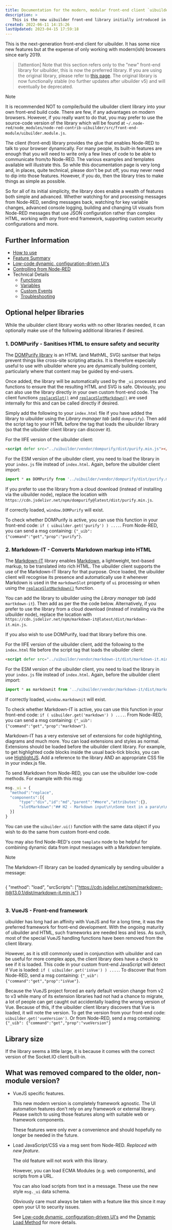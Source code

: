 ```yaml
---
title: Documentation for the modern, modular front-end client `uibuilder.esm.js` and `uibuilder.iife.js`
description: >
   This is the new uibuilder front-end library initially introduced in v5.1. It provides socket.io message connectivity to and from Node-RED, simplified message handling and a simple event handler for monitoring for new messages along with some helper utility functions. It also allows data-/configuration-driven interfaces to be created from JSON or Node-RED messages. IIFE (UMD) and ESM builds of the client are provided.
created: 2022-06-11 14:15:26
lastUpdated: 2023-04-15 17:59:18
---
```


This is the next-generation front-end client for uibuilder. It has some nice new features but at the expense of only working with modern(ish) browsers since early 2019.

> [!attention]
> Note that this section refers only to the "new" front-end library for uibuilder, this is now the preferred library. If you are using the original library, please refer to [this page](front-end-library.md). The original library is now functionally stable (no further updates after uibuilder v5) and will eventually be deprecated.

> [!note]
> It is recommended NOT to compile/build the uibuilder client library into your own front-end build code. There are few, if any advantages on modern browsers. However, if you really want to do that, you may prefer to use the source-code version of the library which will be found at `~/.node-red/node_modules/node-red-contrib-uibuilder/src/front-end-module/uibuilder.module.js`.


The client (front-end) library provides the glue that enables Node-RED to talk to your browser dynamically. For many people, its built-in features are enough that you will need to write only a few lines of code to be able to communicate from/to Node-RED. The various examples and templates available will illustrate this. So while this documentation page is very long and, in places, quite technical, please don't be put off, you may never need to dip into those features. However, if you do, then the library tries to make things as simple as possible.

So for all of its initial simplicity, the library does enable a wealth of features both simple and advanced. Whether watching for and processing messages from Node-RED, sending messages back, watching for key variable changes, advanced console logging, building and changing UI visuals from Node-RED messages that use JSON configuration rather than complex HTML, working with _any_ front-end framework, supporting custom security configurations and more.

## Further Information

- [How to use](client-docs/how-to-use)
- [Feature Summary](client-docs/features.md)
- [Low-code dynamic, configuration-driven UI's](client-docs/config-driven-ui.md)
- [Controlling from Node-RED](client-docs/control-from-node-red.md)
- Technical Details
  - [Functions](client-docs/functions.md)
  - [Variables](client-docs/variables.md)
  - [Custom Events](client-docs/custom-events.md)
  - [Troubleshooting](client-docs/troubleshooting.md)

## Optional helper libraries

While the uibuilder client library works with no other libraries needed, it can optionally make use of the following additional libraries if desired.

### 1. DOMPurify - Sanitises HTML to ensure safety and security

The [DOMPurify library](https://github.com/cure53/DOMPurify) is an HTML (and MathML, SVG) sanitser that helps prevent things like cross-site scripting attacks. It is therefore especially useful to use with uibuilder where you are dynamically building content, particularly where that content may be guided by end-users.

Once added, the library will be automatically used by the `_ui` processes and functions to ensure that the resulting HTML and SVG is safe. Obviously, you can also use the library directly in your own custom front-end code. The client functions [`replaceSlot()`](client-docs/functions#replaceslotel-component-replace-or-add-an-html-element39s-slot-from-text-or-an-html-string) and [`replaceSlotMarkdown()`](client-docs/functions#replaceslotmarkdownel-component-replace-or-add-an-html-element39s-slot-from-a-markdown-string) are used internally for this and can be called directly if desired.

Simply add the following to your `index.html` file if you have added the library to uibuilder using the *Library manager tab* (add `dompurify`). Then add the script tag to your HTML before the tag that loads the uibuilder library (so that the uibuilder client library can discover it).

For the IIFE version of the uibuilder client:

```html
<script defer src="../uibuilder/vendor/dompurify/dist/purify.min.js"></script>
```

For the ESM version of the uibuilder client, you need to load the library in your `index.js` file instead of `index.html`. Again, before the uibuilder client import:

```javascript
import * as DOMPurify from '../uibuilder/vendor/dompurify/dist/purify.min.js'
```

If you prefer to use the library from a cloud download (instead of installing via the uibuilder node), replace the location with `https://cdn.jsdelivr.net/npm/dompurify@latest/dist/purify.min.js`.

If correctly loaded, `window.DOMPurify` will exist.

To check whether DOMPurify is active, you can use this function in your front-end code: `if ( uibuilder.get('purify') ) ....`. From Node-RED, you can send a msg containing: `{"_uib": {"command":"get","prop":"purify"}`.

### 2. Markdown-IT - Converts Markdown markup into HTML

The [Markdown-IT](https://markdown-it.github.io/) library enables [Markdown](https://en.wikipedia.org/wiki/Markdown), a lightweight, text-based markup, to be translated into rich HTML. The uibuilder client supports the use of the Markdown-IT library for that purpose. Once loaded, the uibuilder client will recognise its presence and automatically use it whenever Markdown is used in the `markdownSlot` property of `ui` processing or when using the [`replaceSlotMarkdown()`](client-docs/functions#replaceslotmarkdownel-component-replace-or-add-an-html-element39s-slot-from-a-markdown-string) function.

You can add the library to uibuilder using the *Library manager tab* (add `martkdown-it`). Then add as per the the code below. Alternatively, if you prefer to use the library from a cloud download (instead of installing via the uibuilder node), replace the location with `https://cdn.jsdelivr.net/npm/markdown-it@latest/dist/markdown-it.min.js`.

If you also wish to use DOMPurify, load that library before this one.

For the IIFE version of the uibuilder client, add the following to the `index.html` file before the script tag that loads the uibuilder client:

```html
<script defer src="../uibuilder/vendor/markdown-it/dist/markdown-it.min.js"></script>
```

For the ESM version of the uibuilder client, you need to load the library in your `index.js` file instead of `index.html`. Again, before the uibuilder client import:

```javascript
import * as markdownit from '../uibuilder/vendor/markdown-it/dist/markdown-it.min.js'
```

If correctly loaded, `window.markdownit` will exist.

To check whether Markdown-IT is active, you can use this function in your front-end code: `if ( uibuilder.get('markdown') ) ....`. From Node-RED, you can send a msg containing: `{"_uib": {"command":"get","prop":"markdown"}`.

Markdown-IT has a very extensive set of extensions for code highlighting, diagrams and much more. You can load extensions and styles as normal. Extensions should be loaded before the uibuilder client library. For example, to get highlighted code blocks inside the usual back-tick blocks, you can use [HighlightJS](https://highlightjs.org/). Add a reference to the library AND an appropriate CSS file in your index.js file.

To send Markdown from Node-RED, you can use the uibuilder low-code methods. For example with this msg: 

```javascript
msg._ui = {
  "method":"replace",
  "components":[{
      "type":"div","id":"md","parent":"#more","attributes":{},
      "slotMarkdown":"## H2 - Markdown input\n\nSome text in a para\n\n* List #1\n* List #2\n"
  }]
}
``` 

You can use the `uibuilder.ui()` function with the same data object if you wish to do the same from custom front-end code.

You may also find Node-RED's core `template` node to be helpful for combining dynamic data from input messages with a Markdown template.

>[!NOTE]
> The Markdown-IT library can be loaded dynamically by sending uibuilder a message:
> ```javascript
{
  "method": "load",
  "srcScripts": ["https://cdn.jsdelivr.net/npm/markdown-it@13.0.1/dist/markdown-it.min.js"]
}
> ```

### 3. VueJS - Front-end framework

uibuilder has long had an affinity with VueJS and for a long time, it was the preferred framework for front-end development. With the ongoing maturity of uibuilder and HTML, such frameworks are needed less and less. As such, most of the special VueJS handling functions have been removed from the client library.

However, as it is still commonly used in conjunction with uibuilder and can be useful for more complex apps, the client library does have a check to see if it is loaded. This code in your custom front-end JavaScript will detect if Vue is loaded: `if ( uibuilder.get('isVue') ) ....`. To discover that from Node-RED, send a msg containing: `{"_uib": {"command":"get","prop":"isVue"}`.

Because the VueJS project forced an early default version change from v2 to v3 while many of its extension libraries had not had a chance to migrate, a lot of people can get caught out accidentally loading the wrong version of Vue. Because of this, if the uibuilder client library discovers that Vue is loaded, it will note the version. To get the version from your front-end code: `uibuilder.get('vueVersion')`. Or from Node-RED, send a msg containing: `{"_uib": {"command":"get","prop":"vueVersion"}`

## Library size

If the library seems a little large, it is because it comes with the correct version of the Socket.IO client built-in.

## What was removed compared to the older, non-module version?

* VueJS specific features.
  
  This new modern version is completely framework agnostic. The UI automation features don't rely on any framework or external library. Please switch to using those features along with suitable web or framework components.

  These features were only ever a convenience and should hopefully no longer be needed in the future.

* Load JavaScript/CSS via a msg sent from Node-RED. _Replaced with new feature_.
  
  The old feature will not work with this library.

  However, you can load ECMA Modules (e.g. web components), and scripts from a URL.

  You can also load scripts from text in a message. These use the new style `msg._ui` data schema.

  Obviously care must always be taken with a feature like this since it may open your UI to security issues.

  See [Low-code dynamic, configuration-driven UI's](client-docs/config-driven-ui.md) and the [Dynamic Load Method](client-docs/config-driven-ui.md#method-load) for more details.
